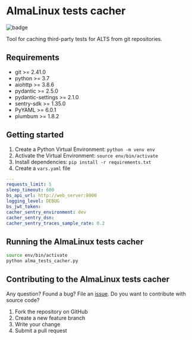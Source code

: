 # AlmaLinux tests cacher

![badge](https://img.shields.io/endpoint?url=https://gist.githubusercontent.com/maccelf/809b43cccaf8256b03fc0103e245eefc/raw/alma-tests-cacher-badge__main.json)

Tool for caching third-party tests for ALTS from git repositories.

## Requirements

* git >= 2.41.0
* python >= 3.7
* aiohttp >= 3.8.6
* pydantic >= 2.5.0
* pydantic-settings >= 2.1.0
* sentry-sdk >= 1.35.0
* PyYAML >= 6.0.1
* plumbum >= 1.8.2

## Getting started

1. Create a Python Virtual Environment: `python -m venv env`
2. Activate the Virtual Environment: `source env/bin/activate`
3. Install dependencies: `pip install -r requirements.txt`
4. Create a `vars.yaml` file
```yaml
---
requests_limit: 5
sleep_timeout: 600
bs_api_url: http://web_server:8000
logging_level: DEBUG
bs_jwt_token:
cacher_sentry_environment: dev
cacher_sentry_dsn:
cacher_sentry_traces_sample_rate: 0.2
```

## Running the AlmaLinux tests cacher
```bash
source env/bin/activate
python alma_tests_cacher.py
```

## Contributing to the AlmaLinux tests cacher

Any question? Found a bug? File an [issue](https://github.com/AlmaLinux/alma-tests-cacher/issues).
Do you want to contribute with source code?
1. Fork the repository on GitHub
2. Create a new feature branch
3. Write your change
4. Submit a pull request
